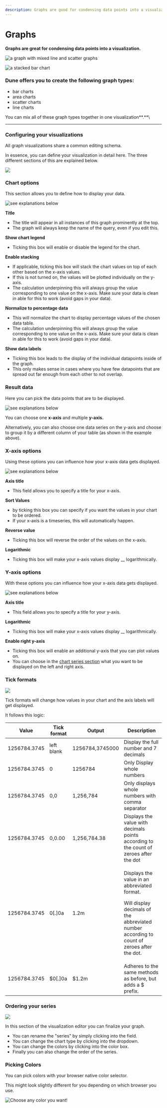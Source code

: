 ```yaml
---
description: Graphs are good for condensing data points into a visualization.
---
```


# Graphs

**Graphs are great for condensing data points into a visualization.**

![a graph with mixed line and scatter graphs](images/graphs-1.png)

![a stacked bar chart](images/graphs-2.png)

### Dune offers you to create the following graph types:

* bar charts
* area charts
* scatter charts
* line charts

You can mix all of these graph types together in one visualization\*\*.\*\*\


***

### Configuring your visualizations

All graph visualizations share a common editing schema.

In essence, you can define your visualization in detail here. The three different sections of this are explained below.

![](images/graphs-3.png)

### Chart options

This section allows you to define how to display your data.

![see explanations below](images/graphs-4.png)

**Title**

* The title will appear in all instances of this graph prominently at the top.
* The graph will always keep the name of the query, even if you edit this.

**Show chart legend**

* Ticking this box will enable or disable the legend for the chart.

**Enable stacking**

* If applicable, ticking this box will stack the chart values on top of each other based on the x-axis values.
* If this is not turned on, the values will be plotted individually on the y-axis.
* The calculation underpinning this will always group the value corresponding to one value on the x-axis. Make sure your data is clean in able for this to work (avoid gaps in your data).

**Normalize to percentage data**

* This will normalize the chart to display percentage values of the chosen data table.
* The calculation underpinning this will always group the value corresponding to one value on the x-axis. Make sure your data is clean in able for this to work (avoid gaps in your data).

**Show data labels**

* Ticking this box leads to the display of the individual datapoints inside of the graph.
* This only makes sense in cases where you have few datapoints that are spread out far enough from each other to not overlap.

### Result data

Here you can pick the data points that are to be displayed.

![see explanations below](images/graphs-5.png)

You can choose one **x-axis** and multiple **y-axis.**

Alternatively, you can also choose one data series on the y-axis and choose to group it by a different column of your table (as shown in the example above).

### **X-axis options**

Using these options you can influence how your x-axis data gets displayed.

![see explanations below](images/graphs-6.png)

**Axis title**

* This field allows you to specify a title for your x-axis.

**Sort Values**

* by ticking this box you can specify if you want the values in your chart to be ordered.
* If your x-axis is a timeseries, this will automatically happen.

**Reverse value**

* Ticking this box will reverse the order of the values on the x-axis.

**Logarithmic**

* Ticking this box will make your x-axis values display \_\_ logarithmically.

### **Y-axis options**

With these options you can influence how your x-axis data gets displayed.

![see explanations below](images/graphs-7.png)

**Axis title**

* This field allows you to specify a title for your y-axis.

**Logarithmic**

* Ticking this box will make your x-axis values display \_\_ logarithmically.

**Enable right y-axis**

* Ticking this box will enable an additional y-axis that you can plot values on.
* You can choose in the [chart series section](graphs.md#ordering-your-series) what you want to be displayed on the left and right axis.

### **Tick formats**

![](images/graphs-8.png)

Tick formats will change how values in your chart and the axis labels will get displayed.

It follows this logic:

| Value        | Tick format | Output          | Description                                                                                                                                           |
| ------------ | ----------- | --------------- | ----------------------------------------------------------------------------------------------------------------------------------------------------- |
| 1256784.3745 | left blank  | 1256784,3745000 | Display the full number and 7 decimals                                                                                                                |
| 1256784.3745 | 0           | 1256784         | Only Display whole numbers                                                                                                                            |
| 1256784.3745 | 0,0         | 1,256,784       | Only displays whole numbers with comma separator                                                                                                      |
| 1256784.3745 | 0,0.00      | 1,256,784.38    | Displays the value with decimals points according to the count of zeroes after the dot                                                                |
| 1256784.3745 | 0\[.]0a     | 1.2m            | <p>Displays the value in an abbreviated format.</p><p>Will display decimals of the abbreviated number according to count of zeroes after the dot.</p> |
| 1256784.3745 | $0\[.]0a    | $1.2m           | Adheres to the same methods as before, but adds a $ prefix.                                                                                           |

### Ordering your series

![](images/graphs-9.png)

In this section of the visualization editor you can finalize your graph.

* You can rename the "series" by simply clicking into the field.
* You can change the chart type by clicking into the dropdown.
* You can change the colors by clicking into the color box.
* Finally you can also change the order of the series.

### Picking Colors

You can pick colors with your browser native color selector.

This might look slightly different for you depending on which browser you use.

![Choose any color you want!](images/graphs-color.gif)

